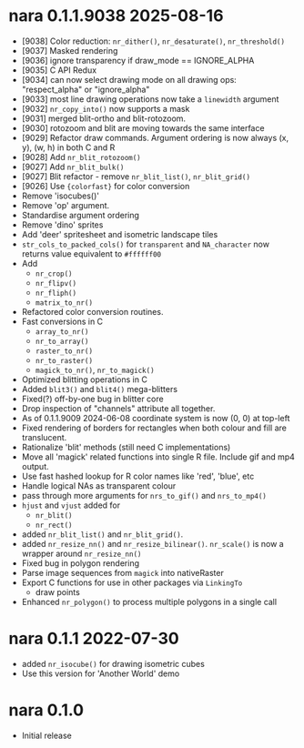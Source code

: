 
# nara 0.1.1.9038 2025-08-16

* [9038] Color reduction: `nr_dither()`, `nr_desaturate()`, 
         `nr_threshold()`
* [9037] Masked rendering
* [9036] ignore transparency if draw_mode == IGNORE_ALPHA
* [9035] C API Redux
* [9034] can now select drawing mode on all drawing ops: "respect_alpha" or "ignore_alpha"
* [9033] most line drawing operations now take a `linewidth` argument
* [9032] `nr_copy_into()` now supports a mask
* [9031] merged blit-ortho and blit-rotozoom.
* [9030] rotozoom and blit are moving towards the same interface
* [9029] Refactor draw commands. Argument ordering is now always (x, y), (w, h) in both C and R
* [9028] Add `nr_blit_rotozoom()`
* [9027] Add `nr_blit_bulk()`
* [9027] Blit refactor - remove `nr_blit_list()`, `nr_blit_grid()`
* [9026] Use `{colorfast}` for color conversion
* Remove 'isocubes()'
* Remove 'op' argument. 
* Standardise argument ordering
* Remove 'dino' sprites
* Add 'deer' spritesheet and isometric landscape tiles
* `str_cols_to_packed_cols()` for `transparent` and `NA_character` now returns value
  equivalent to `#ffffff00`
* Add
    * `nr_crop()`
    * `nr_flipv()`
    * `nr_fliph()`
    * `matrix_to_nr()`
* Refactored color conversion routines. 
* Fast conversions in C
    * `array_to_nr()`
    * `nr_to_array()`
    * `raster_to_nr()`
    * `nr_to_raster()`
    * `magick_to_nr()`, `nr_to_magick()`
* Optimized blitting operations in C
* Added `blit3()` and `blit4()` mega-blitters
* Fixed(?) off-by-one bug in blitter core
* Drop inspection of "channels" attribute all together.
* As of 0.1.1.9009 2024-06-08 coordinate system is now (0, 0) at top-left
* Fixed rendering of borders for rectangles when both colour and fill are 
  translucent.
* Rationalize 'blit' methods (still need C implementations)
* Move all 'magick' related functions into single R file.  Include gif and mp4 output.
* Use fast hashed lookup for R color names like 'red', 'blue', etc
* Handle logical NAs as transparent colour
* pass through more arguments for `nrs_to_gif()` and `nrs_to_mp4()`
* `hjust` and `vjust` added for 
    * `nr_blit()`
    * `nr_rect()`
* added `nr_blit_list()` and `nr_blit_grid()`.
* added `nr_resize_nn()` and `nr_resize_bilinear()`. `nr_scale()` is now a wrapper around `nr_resize_nn()`
* Fixed bug in polygon rendering
* Parse image sequences from `magick` into nativeRaster
* Export C functions for use in other packages via `LinkingTo`
    * draw points
* Enhanced `nr_polygon()` to process multiple polygons in a single call

# nara 0.1.1 2022-07-30

* added `nr_isocube()` for drawing isometric cubes
* Use this version for 'Another World' demo

# nara 0.1.0

* Initial release
